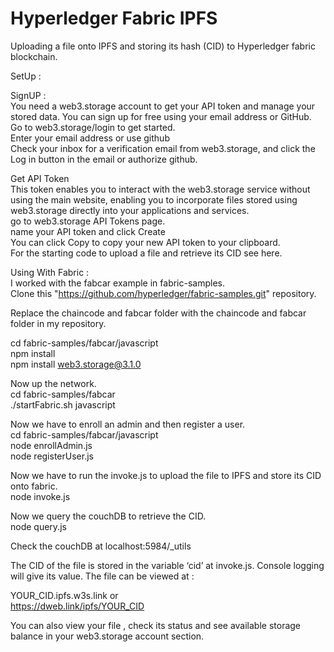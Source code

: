# Hyperledger Fabric IPFS
Uploading a file onto IPFS and storing its hash (CID) to Hyperledger fabric blockchain.

SetUp : 

SignUP : <br />
You need a web3.storage account to get your API token and manage your stored data. You can sign up for free using your email address or GitHub. <br />
Go to web3.storage/login to get started. <br />
Enter your email address or use github <br />
Check your inbox for a verification email from web3.storage, and click the Log in button in the email or authorize github. <br />

Get API Token <br />
This token enables you to interact with the web3.storage service without using the main website, enabling you to incorporate files stored using web3.storage directly into your applications and services. <br />
go to web3.storage API Tokens page. <br />
name your API token and click Create <br />
You can click Copy to copy your new API token to your clipboard. <br />
For the starting code to upload a file and retrieve its CID see here. <br />


Using With Fabric :  <br />
I worked with the fabcar example in fabric-samples. <br />
Clone this "https://github.com/hyperledger/fabric-samples.git" repository. <br />


Replace the chaincode and fabcar folder with the chaincode and fabcar folder in my repository. <br />



cd fabric-samples/fabcar/javascript <br />
npm install <br />
npm install web3.storage@3.1.0  <br />



Now up the network. <br />
cd fabric-samples/fabcar  <br />
./startFabric.sh javascript <br />

Now we have to enroll an admin and then register a user. <br />
cd fabric-samples/fabcar/javascript <br />
node enrollAdmin.js  <br />
node registerUser.js  <br />

Now we have to run the invoke.js to upload the file to IPFS and store its CID onto fabric. <br />
node invoke.js <br />

Now we query the couchDB to retrieve the CID.  <br />
node query.js  <br />

Check the couchDB at localhost:5984/_utils  <br />


The CID of the file is stored in the variable ‘cid’ at invoke.js. Console logging will give its value. The file can be viewed at :  <br />

YOUR_CID.ipfs.w3s.link        or   <br />
 https://dweb.link/ipfs/YOUR_CID  <br />

You can also view your file , check its status and see available storage balance in your web3.storage account section.  <br />
